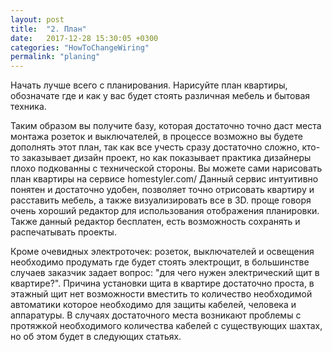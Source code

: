 ```yaml
---
layout: post
title:  "2. План"
date:   2017-12-28 15:30:05 +0300
categories: "HowToChangeWiring"
permalink: "planing"
---
```

Начать лучше всего с планирования.
Нарисуйте план квартиры, обозначате где и как у вас будет стоять различная мебель и бытовая техника.

Таким образом вы получите базу, которая достаточно точно даст места монтажа розеток и выключателей, в процессе возможно вы будете дополнять этот план, так как все учесть сразу достаточно сложно, кто-то заказывает дизайн проект, но как показывает практика дизайнеры плохо подкованны с технической стороны.
Вы можете сами нарисовать план квартиры на сервисе homestyler.com/
Данный сервис интуитивно понятен и достаточно удобен, позволяет точно отрисовать квартиру и расставить мебель, а также визуализировать все в 3D. проще говоря очень хороший редактор для использования отображения планировки.
Также данный редактор бесплатен, есть возможность сохранять и распечатывать проекты. 

Кроме очевидных электроточек: розеток, выключателей и освещения необходимо продумать где будет стоять электрощит, в большинстве случаев заказчик задает вопрос: "для чего нужен электрический щит в квартире?". 
Причина установки щита в квартире достаточно проста, в этажный щит нет возможности вместить то количество необходимой автоматики которое необходимо для защиты кабелей, человека и аппаратуры. В случаях достаточного места возникают проблемы с протяжкой необходимого количества кабелей с существующих шахтах, но об этом будет в следующих статьях.